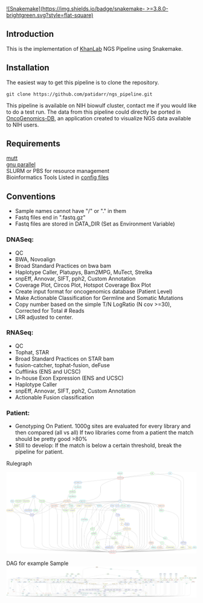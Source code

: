 [![Snakemake](https://img.shields.io/badge/snakemake- >=3.8.0-brightgreen.svg?style=flat-square)](http://snakemake.bitbucket.org)

## Introduction
This is the implementation of [KhanLab](https://ccr.cancer.gov/Genetics-Branch/javed-khan) NGS Pipeline using Snakemake.
## Installation

The easiest way to get this pipeline is to clone the repository.

```
git clone https://github.com/patidarr/ngs_pipeline.git
```
This pipeline is available on NIH biowulf cluster, contact me if you would like to do a test run. The data from this pipeline could directly be ported in [OncoGenomics-DB](https://fr-s-bsg-onc-d.ncifcrf.gov/oncogenomics/public/), an application created to visualize NGS data available to NIH users.
## Requirements
[mutt](http://www.mutt.org/)  
[gnu parallel](http://www.gnu.org/software/parallel/)  
SLURM or PBS for resource management  
Bioinformatics Tools Listed in [config files](config/config_common_biowulf.json)  

## Conventions

- Sample names cannot have "/" or "." in them
- Fastq files end in ".fastq.gz"
- Fastq files are stored in DATA_DIR (Set as Environment Variable) 

### DNASeq:
- QC
- BWA, Novoalign
- Broad Standard Practices on bwa bam
- Haplotype Caller, Platupys, Bam2MPG, MuTect, Strelka
- snpEff, Annovar, SIFT, pph2, Custom Annotation
- Coverage Plot, Circos Plot, Hotspot Coverage Box Plot
- Create input format for oncogenomics database (Patient Level)
- Make Actionable Classification for Germline and Somatic Mutations 
- Copy number based on the simple T/N LogRatio (N cov >=30), Corrected for Total # Reads
- LRR adjusted to center. 

### RNASeq:
- QC
- Tophat, STAR
- Broad Standard Practices on STAR bam
- fusion-catcher, tophat-fusion, deFuse
- Cufflinks (ENS and UCSC)
- In-house Exon Expression (ENS and UCSC)
- Haplotype Caller
- snpEff, Annovar, SIFT, pph2, Custom Annotation
- Actionable Fusion classification

### Patient:
- Genotyping On Patient. 
	1000g sites are evaluated for every library and then compared (all vs all)
	If two libraries come from a patient the match should be pretty good >80%
- Still to develop:
	If the match is below a certain threshold, break the pipeline for patient.

Rulegraph


![alt tag](Rulegraph.png)





DAG for example Sample
![alt tag](dag.png)
